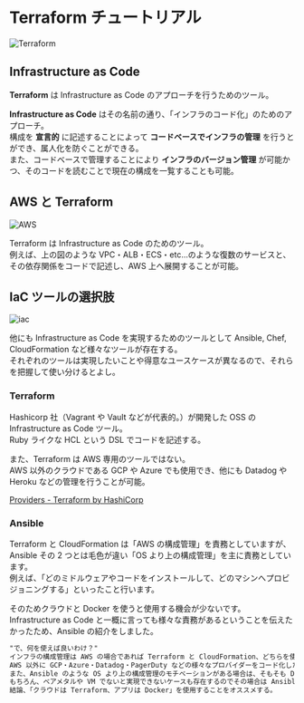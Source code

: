 # Terraform チュートリアル

![Terraform](/docs/first/img/terraform_banner.png)

## Infrastructure as Code

**Terraform** は Infrastructure as Code のアプローチを行うためのツール。

**Infrastructure as Code** はその名前の通り、「インフラのコード化」のためのアプローチ。  
構成を **宣言的** に記述することによって **コードベースでインフラの管理** を行うとができ、属人化を防ぐことができる。  
また、コードベースで管理することにより **インフラのバージョン管理** が可能かつ、そのコードを読むことで現在の構成を一覧することも可能。

## AWS と Terraform

![AWS](/docs/first/img/aws.png)

Terraform は Infrastructure as Code のためのツール。  
例えば、上の図のような VPC・ALB・ECS・etc...のような復数のサービスと、その依存関係をコードで記述し、AWS 上へ展開することが可能。

## IaC ツールの選択肢

![iac](/docs/first/img/iac-logos.png)

他にも Infrastructure as Code を実現するためのツールとして Ansible, Chef, CloudFormation など様々なツールが存在する。  
それぞれのツールは実現したいことや得意なユースケースが異なるので、それらを把握して使い分けるとよし。

### Terraform

Hashicorp 社（Vagrant や Vault などが代表的。）が開発した OSS の Infrastructure as Code ツール。  
Ruby ライクな HCL という DSL でコードを記述する。

また、Terraform は AWS 専用のツールではない。  
AWS 以外のクラウドである GCP や Azure でも使用でき、他にも Datadog や Heroku などの管理を行うことが可能。

[Providers - Terraform by HashiCorp](https://www.terraform.io/docs/providers/)

### Ansible

Terraform と CloudFormation は「AWS の構成管理」を責務としていますが、Ansible その 2 つとは毛色が違い「OS より上の構成管理」を主に責務としています。  
例えば、「どのミドルウェアやコードをインストールして、どのマシンへプロビジョニングする」といったこと行います。

そのためクラウドと Docker を使うと使用する機会が少ないです。  
Infrastructure as Code と一概に言っても様々な責務があるということを伝えたかったため、Ansible の紹介をしました。

```txt
"で、何を使えば良いわけ？"
インフラの構成管理は AWS の場合であれば Terraform と CloudFormation、どちらを使用しても問題ない。
AWS 以外に GCP・Azure・Datadog・PagerDuty などの様々なプロバイダーをコード化したいという要求がある/予想できるのであれば AWS 専用の CloudFormation ではなく Terraform が選択される。
また、Ansible のような OS より上の構成管理のモチベーションがある場合は、そもそも Docker とコンテナオーケストレーションツールを使用し、Ansible(や Chef)のような Infrastructure as Code を使用する余地を与えないことが望ましい。
もちろん、ベアメタルや VM でないと実現できないケースも存在するのでその場合は Ansible のようなツールを使用した方がいい。
結論、「クラウドは Terraform、アプリは Docker」を使用することをオススメする。
```
